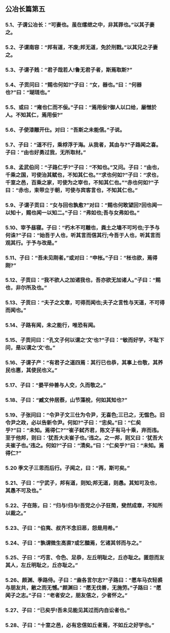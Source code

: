 ## 公冶长篇第五

### 5.1、子谓公冶长：“可妻也。虽在缧绁之中，非其罪也。”以其子妻之。

### 5.2、子谓南容：“邦有道，不废;邦无道，免於刑戮。”以其兄之子妻之。

### 5.3、子谓子贱：“君子哉若人!鲁无君子者，斯焉取斯?”

### 5.4、子贡问曰：“赐也何如?”子曰：“女，器也。”曰：“何器也?”曰：“瑚琏也。”

### 5.5、或曰：“雍也仁而不佞。”子曰：“焉用佞?御人以口给，屡憎於人。不知其仁，焉用佞?”

### 5.6、子使漆雕开仕。对曰：“吾斯之未能信。”子说。

### 5.7、子曰：“道不行，乘桴浮于海。从我者，其由与?”子路闻之喜。子曰：“由也好勇过我，无所取材。”

### 5.8、孟武伯问：“子路仁乎?”子曰：“不知也。”又问。子曰：“由也，千乘之国，可使治其赋也，不知其仁也。”“求也何如?”子曰：“求也，千室之邑，百乘之家，可使为之宰也，不知其仁也。”“赤也何如?”子曰：“赤也，束带立于朝，可使与宾客言也，不知其仁也。”

### 5.9、子谓子贡曰：“女与回也孰愈?”对曰：“赐也何敢望回?回也闻一以知十，赐也闻一以知二。”子曰：“弗如也;吾与女弗如也。”

### 5.10、宰予昼寝。子曰：“朽木不可雕也，粪土之墙不可圬也;于予与何诛?”子曰：“始吾于人也，听其言而信其行;今吾于人也，听其言而观其行。于予与改是。”

### 5.11、子曰：“吾未见刚者。”或对曰：“申枨。”子曰：“枨也欲，焉得刚?”

### 5.12、子贡曰：“我不欲人之加诸我也，吾亦欲无加诸人。”子曰：“赐也，非尔所及也。”

### 5.13、子贡曰：“夫子之文章，可得而闻也;夫子之言性与天道，不可得而闻也。”

### 5.14、子路有闻，未之能行，唯恐有闻。

### 5.15、子贡问曰：“孔文子何以谓之‘文’也?”子曰：“敏而好学，不耻下问，是以谓之‘文’也。”

### 5.16、子谓子产：“有君子之道四焉：其行已也恭，其事上也敬，其养民也惠，其使民也义。”

### 5.17、子曰：“晏平仲善与人交，久而敬之。”

### 5.18、子曰：“臧文仲居蔡，山节藻梲，何如其知也?”

### 5.19、子张问曰：“令尹子文三仕为令尹，无喜色;三已之，无愠色。旧令尹之政，必以告新令尹。何如?”子曰：“忠矣。”曰：“仁矣乎?”曰：“未知。焉得仁?”“崔子弑齐君，陈文子有马十乘，弃而违。至于他邦，则曰：‘犹吾大夫崔子也。’违之。之一邦，则又曰：‘犹吾大夫崔子也。’违之。何如?”子曰：“清矣。”曰：“仁矣乎?”曰：“未知。焉得仁?”

### 5.20 季文子三思而后行。子闻之，曰：“再，斯可矣。”

### 5.21、子曰：“宁武子，邦有道，则知;邦无道，则愚。其知可及也，其愚不可及也。”

### 5.22、子在陈，曰：“归与!归与!吾党之小子狂简，斐然成章，不知所以裁之。”

### 5.23、子曰：“伯夷、叔齐不念旧恶，怨是用希。”

### 5.24、子曰：“孰谓微生高直?或乞醯焉，乞诸其邻而与之。”

### 5.25、子曰：“巧言、令色、足恭，左丘明耻之，丘亦耻之。匿怨而友其人，左丘明耻之，丘亦耻之。”

### 5.26、颜渊、季路侍。子曰：“盍各言尔志?”子路曰：“愿车马衣轻裘与朋友共，敝之而无憾。”颜渊曰：“愿无伐善，无施劳。”子路曰：“愿闻子之志。”子曰：“老者安之，朋友信之，少者怀之。”

### 5.27、子曰：“已矣乎!吾未见能见其过而内自讼者也。”

### 5.28、子曰：“十室之邑，必有忠信如丘者焉，不如丘之好学也。”
